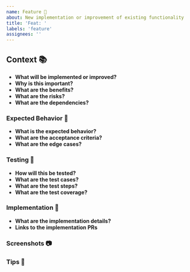 ```yaml
---
name: Feature 🚀
about: New implementation or improvement of existing functionality
title: 'Feat: '
labels: 'feature'
assignees: ''
---
```


## Context 📚

- **What will be implemented or improved?**
- **Why is this important?**
- **What are the benefits?**
- **What are the risks?**
- **What are the dependencies?**

### Expected Behavior 🤔

- **What is the expected behavior?**
- **What are the acceptance criteria?**
- **What are the edge cases?**

### Testing 🧪

- **How will this be tested?**
- **What are the test cases?**
- **What are the test steps?**
- **What are the test coverage?**

### Implementation 🎯

- **What are the implementation details?**
- **Links to the implementation PRs**

### Screenshots 📷

<!-- If applicable, add screenshots to better understand the feature request. -->

### Tips 📝

<!-- Add any extra information that might be useful to implement the feature. -->

